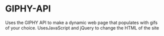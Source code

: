 # GIPHY-API
Uses the GIPHY API to make a dynamic web page that populates with gifs of your choice.  UsesJavaScript and jQuery to change the HTML of the site
